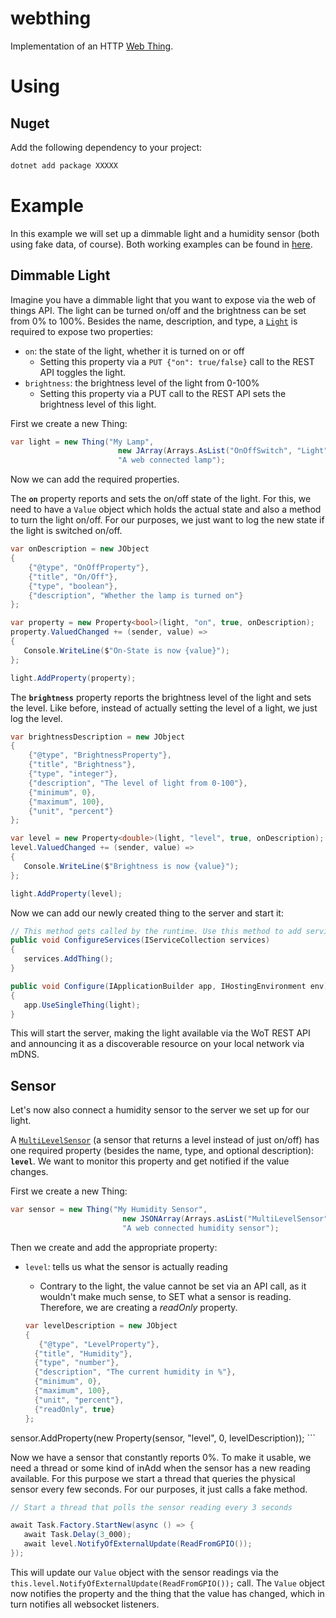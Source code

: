 # webthing

Implementation of an HTTP [Web Thing](https://iot.mozilla.org/wot/).

# Using

## Nuget

Add the following dependency to your project:

```bash
dotnet add package XXXXX
```

# Example

In this example we will set up a dimmable light and a humidity sensor (both using fake data, of course). Both working examples can be found in [here](https://github.com/mozilla-iot/webthing-java/tree/master/src/main/java/org/mozilla/iot/webthing/example).

## Dimmable Light

Imagine you have a dimmable light that you want to expose via the web of things API. The light can be turned on/off and the brightness can be set from 0% to 100%. Besides the name, description, and type, a [`Light`](https://iot.mozilla.org/schemas/#Light) is required to expose two properties:
* `on`: the state of the light, whether it is turned on or off
    * Setting this property via a `PUT {"on": true/false}` call to the REST API toggles the light.
* `brightness`: the brightness level of the light from 0-100%
    * Setting this property via a PUT call to the REST API sets the brightness level of this light.

First we create a new Thing:

```csharp
var light = new Thing("My Lamp",
                        new JArray(Arrays.AsList("OnOffSwitch", "Light")),
                        "A web connected lamp");
```

Now we can add the required properties.

The **`on`** property reports and sets the on/off state of the light. For this, we need to have a `Value` object which holds the actual state and also a method to turn the light on/off. For our purposes, we just want to log the new state if the light is switched on/off.

```csharp
var onDescription = new JObject
{
    {"@type", "OnOffProperty"},
    {"title", "On/Off"},
    {"type", "boolean"},
    {"description", "Whether the lamp is turned on"}
};

var property = new Property<bool>(light, "on", true, onDescription);
property.ValuedChanged += (sender, value) => 
{
   Console.WriteLine($"On-State is now {value}");
};

light.AddProperty(property);
```

The **`brightness`** property reports the brightness level of the light and sets the level. Like before, instead of actually setting the level of a light, we just log the level.

```csharp
var brightnessDescription = new JObject
{
    {"@type", "BrightnessProperty"},
    {"title", "Brightness"},
    {"type", "integer"},
    {"description", "The level of light from 0-100"},
    {"minimum", 0},
    {"maximum", 100},
    {"unit", "percent"}
};

var level = new Property<double>(light, "level", true, onDescription);
level.ValuedChanged += (sender, value) => 
{
   Console.WriteLine($"Brightness is now {value}");
};

light.AddProperty(level);
```

Now we can add our newly created thing to the server and start it:

```csharp
// This method gets called by the runtime. Use this method to add services to the container.
public void ConfigureServices(IServiceCollection services)
{
   services.AddThing();
}

public void Configure(IApplicationBuilder app, IHostingEnvironment env)
{
   app.UseSingleThing(light);
}
```

This will start the server, making the light available via the WoT REST API and announcing it as a discoverable resource on your local network via mDNS.

## Sensor

Let's now also connect a humidity sensor to the server we set up for our light.

A [`MultiLevelSensor`](https://iot.mozilla.org/schemas/#MultiLevelSensor) (a sensor that returns a level instead of just on/off) has one required property (besides the name, type, and optional description): **`level`**. We want to monitor this property and get notified if the value changes.

First we create a new Thing:

```csharp
var sensor = new Thing("My Humidity Sensor",
                         new JSONArray(Arrays.asList("MultiLevelSensor")),
                         "A web connected humidity sensor");
```

Then we create and add the appropriate property:
* `level`: tells us what the sensor is actually reading
    * Contrary to the light, the value cannot be set via an API call, as it wouldn't make much sense, to SET what a sensor is reading. Therefore, we are creating a *readOnly* property.

    ```csharp
   var levelDescription = new JObject
   {
       {"@type", "LevelProperty"},
      {"title", "Humidity"},
      {"type", "number"},
      {"description", "The current humidity in %"},
      {"minimum", 0},
      {"maximum", 100},
      {"unit", "percent"},
      {"readOnly", true}
   };

sensor.AddProperty(new Property<double>(sensor, "level", 0, levelDescription));
    ```

Now we have a sensor that constantly reports 0%. To make it usable, we need a thread or some kind of inAdd when the sensor has a new reading available. For this purpose we start a thread that queries the physical sensor every few seconds. For our purposes, it just calls a fake method.

```csharp
// Start a thread that polls the sensor reading every 3 seconds

await Task.Factory.StartNew(async () => {
   await Task.Delay(3_000);
   await level.NotifyOfExternalUpdate(ReadFromGPIO());
});
```

This will update our `Value` object with the sensor readings via the `this.level.NotifyOfExternalUpdate(ReadFromGPIO());` call. The `Value` object now notifies the property and the thing that the value has changed, which in turn notifies all websocket listeners.

